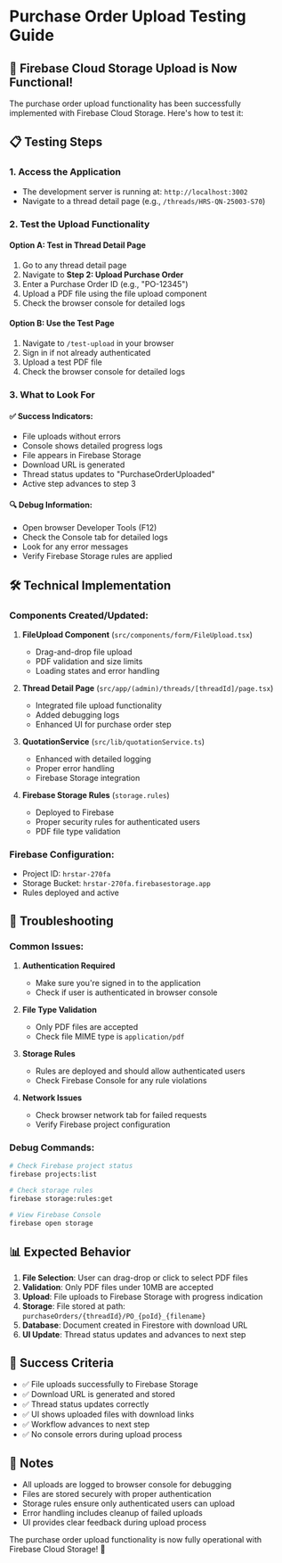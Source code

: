 # Purchase Order Upload Testing Guide

## 🚀 Firebase Cloud Storage Upload is Now Functional!

The purchase order upload functionality has been successfully implemented with Firebase Cloud Storage. Here's how to test it:

## 📋 Testing Steps

### 1. **Access the Application**
- The development server is running at: `http://localhost:3002`
- Navigate to a thread detail page (e.g., `/threads/HRS-QN-25003-S70`)

### 2. **Test the Upload Functionality**

#### Option A: Test in Thread Detail Page
1. Go to any thread detail page
2. Navigate to **Step 2: Upload Purchase Order**
3. Enter a Purchase Order ID (e.g., "PO-12345")
4. Upload a PDF file using the file upload component
5. Check the browser console for detailed logs

#### Option B: Use the Test Page
1. Navigate to `/test-upload` in your browser
2. Sign in if not already authenticated
3. Upload a test PDF file
4. Check the browser console for detailed logs

### 3. **What to Look For**

#### ✅ Success Indicators:
- File uploads without errors
- Console shows detailed progress logs
- File appears in Firebase Storage
- Download URL is generated
- Thread status updates to "PurchaseOrderUploaded"
- Active step advances to step 3

#### 🔍 Debug Information:
- Open browser Developer Tools (F12)
- Check the Console tab for detailed logs
- Look for any error messages
- Verify Firebase Storage rules are applied

## 🛠️ Technical Implementation

### **Components Created/Updated:**
1. **FileUpload Component** (`src/components/form/FileUpload.tsx`)
   - Drag-and-drop file upload
   - PDF validation and size limits
   - Loading states and error handling

2. **Thread Detail Page** (`src/app/(admin)/threads/[threadId]/page.tsx`)
   - Integrated file upload functionality
   - Added debugging logs
   - Enhanced UI for purchase order step

3. **QuotationService** (`src/lib/quotationService.ts`)
   - Enhanced with detailed logging
   - Proper error handling
   - Firebase Storage integration

4. **Firebase Storage Rules** (`storage.rules`)
   - Deployed to Firebase
   - Proper security rules for authenticated users
   - PDF file type validation

### **Firebase Configuration:**
- Project ID: `hrstar-270fa`
- Storage Bucket: `hrstar-270fa.firebasestorage.app`
- Rules deployed and active

## 🐛 Troubleshooting

### **Common Issues:**

1. **Authentication Required**
   - Make sure you're signed in to the application
   - Check if user is authenticated in browser console

2. **File Type Validation**
   - Only PDF files are accepted
   - Check file MIME type is `application/pdf`

3. **Storage Rules**
   - Rules are deployed and should allow authenticated users
   - Check Firebase Console for any rule violations

4. **Network Issues**
   - Check browser network tab for failed requests
   - Verify Firebase project configuration

### **Debug Commands:**
```bash
# Check Firebase project status
firebase projects:list

# Check storage rules
firebase storage:rules:get

# View Firebase Console
firebase open storage
```

## 📊 Expected Behavior

1. **File Selection**: User can drag-drop or click to select PDF files
2. **Validation**: Only PDF files under 10MB are accepted
3. **Upload**: File uploads to Firebase Storage with progress indication
4. **Storage**: File stored at path: `purchaseOrders/{threadId}/PO_{poId}_{filename}`
5. **Database**: Document created in Firestore with download URL
6. **UI Update**: Thread status updates and advances to next step

## 🎯 Success Criteria

- ✅ File uploads successfully to Firebase Storage
- ✅ Download URL is generated and stored
- ✅ Thread status updates correctly
- ✅ UI shows uploaded files with download links
- ✅ Workflow advances to next step
- ✅ No console errors during upload process

## 📝 Notes

- All uploads are logged to browser console for debugging
- Files are stored securely with proper authentication
- Storage rules ensure only authenticated users can upload
- Error handling includes cleanup of failed uploads
- UI provides clear feedback during upload process

The purchase order upload functionality is now fully operational with Firebase Cloud Storage! 🎉
